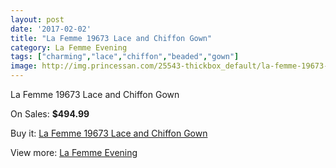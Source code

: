 ```yaml
---
layout: post
date: '2017-02-02'
title: "La Femme 19673 Lace and Chiffon Gown"
category: La Femme Evening
tags: ["charming","lace","chiffon","beaded","gown"]
image: http://img.princessan.com/25543-thickbox_default/la-femme-19673-lace-and-chiffon-gown.jpg
---
```

La Femme 19673 Lace and Chiffon Gown

On Sales: **$494.99**
<a href="https://www.princessan.com/en/la-femme-evening/11607-la-femme-19673-lace-and-chiffon-gown.html"><amp-img layout="responsive" width="600" height="600" src="//img.princessan.com/25543-thickbox_default/la-femme-19673-lace-and-chiffon-gown.jpg" alt="La Femme 19673 Lace and Chiffon Gown 0" /></a>

Buy it: [La Femme 19673 Lace and Chiffon Gown](https://www.princessan.com/en/la-femme-evening/11607-la-femme-19673-lace-and-chiffon-gown.html "La Femme 19673 Lace and Chiffon Gown")

View more: [La Femme Evening](https://www.princessan.com/en/29-la-femme-evening "La Femme Evening")